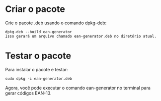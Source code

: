 # Criar o pacote

Crie o pacote .deb usando o comando dpkg-deb:
```
dpkg-deb --build ean-generator
Isso gerará um arquivo chamado ean-generator.deb no diretório atual.
```

# Testar o pacote

Para instalar o pacote e testar:
```
sudo dpkg -i ean-generator.deb
```

Agora, você pode executar o comando ean-generator no terminal para gerar códigos EAN-13.

